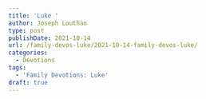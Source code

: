 ```yaml
---
title: 'Luke '
author: Joseph Louthan
type: post
publishDate: 2021-10-14
url: /family-devos-luke/2021-10-14-family-devos-luke/
categories:
  - Devotions
tags:
  - 'Family Devotions: Luke'
draft: true
---
```

